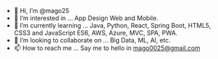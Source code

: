 - 👋 Hi, I’m @mago25
- 👀 I’m interested in ... App Design Web and Mobile.
- 🌱 I’m currently learning ... Java, Python, React, Spring Boot, HTML5, CSS3 and JavaScript ES6, AWS, Azure, MVC, SPA, PWA.
- 💞️ I’m looking to collaborate on ... Big Data, ML, AI, etc.
- 📫 How to reach me ... Say me to hello in mago0025@gmail.com

<!---
mago25/mago25 is a ✨ special ✨ repository because its `README.md` (this file) appears on your GitHub profile.
You can click the Preview link to take a look at your changes.
--->
